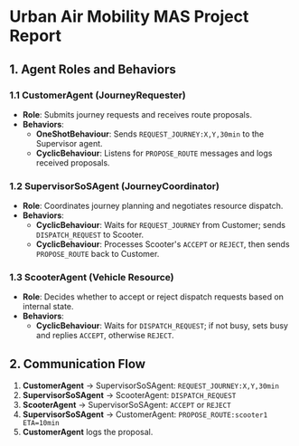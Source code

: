 # Urban Air Mobility MAS Project Report

## 1. Agent Roles and Behaviors

### 1.1 CustomerAgent (JourneyRequester)
- **Role**: Submits journey requests and receives route proposals.
- **Behaviors**:
  - **OneShotBehaviour**: Sends `REQUEST_JOURNEY:X,Y,30min` to the Supervisor agent.
  - **CyclicBehaviour**: Listens for `PROPOSE_ROUTE` messages and logs received proposals.

### 1.2 SupervisorSoSAgent (JourneyCoordinator)
- **Role**: Coordinates journey planning and negotiates resource dispatch.
- **Behaviors**:
  - **CyclicBehaviour**: Waits for `REQUEST_JOURNEY` from Customer; sends `DISPATCH_REQUEST` to Scooter.
  - **CyclicBehaviour**: Processes Scooter's `ACCEPT` or `REJECT`, then sends `PROPOSE_ROUTE` back to Customer.

### 1.3 ScooterAgent (Vehicle Resource)
- **Role**: Decides whether to accept or reject dispatch requests based on internal state.
- **Behaviors**:
  - **CyclicBehaviour**: Waits for `DISPATCH_REQUEST`; if not busy, sets busy and replies `ACCEPT`, otherwise `REJECT`.

## 2. Communication Flow
1. **CustomerAgent** → SupervisorSoSAgent: `REQUEST_JOURNEY:X,Y,30min`
2. **SupervisorSoSAgent** → ScooterAgent: `DISPATCH_REQUEST`
3. **ScooterAgent** → SupervisorSoSAgent: `ACCEPT` or `REJECT`
4. **SupervisorSoSAgent** → CustomerAgent: `PROPOSE_ROUTE:scooter1 ETA=10min`
5. **CustomerAgent** logs the proposal.





